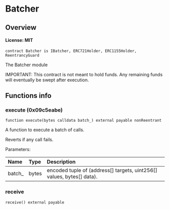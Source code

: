 # Batcher

## Overview

#### License: MIT

```solidity
contract Batcher is IBatcher, ERC721Holder, ERC1155Holder, ReentrancyGuard
```

The Batcher module

IMPORTANT:
This contract is not meant to hold funds. Any remaining funds will eventually be swept after execution.
## Functions info

### execute (0x09c5eabe)

```solidity
function execute(bytes calldata batch_) external payable nonReentrant
```

A function to execute a batch of calls.

Reverts if any call fails.


Parameters:

| Name   | Type  | Description                                                           |
| :----- | :---- | :-------------------------------------------------------------------- |
| batch_ | bytes | encoded tuple of (address[] targets, uint256[] values, bytes[] data). |

### receive

```solidity
receive() external payable
```

